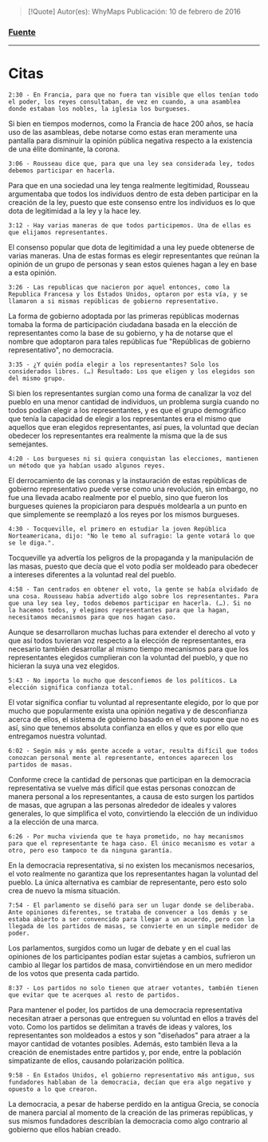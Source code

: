 >[!Quote]
>Autor(es): WhyMaps
>Publicación: 10 de febrero de 2016
### [Fuente](https://www.youtube.com/watch?v=k8vVEbCquMw&ab_channel=%23WHYMAPS)
---
# Citas

	2:30 - En Francia, para que no fuera tan visible que ellos tenían todo el poder, los reyes consultaban, de vez en cuando, a una asamblea donde estaban los nobles, la iglesia los burgueses.

Si bien en tiempos modernos, como la Francia de hace 200 años, se hacía uso de las asambleas, debe notarse como estas eran meramente una pantalla para disminuir la opinión pública negativa respecto a la existencia de una élite dominante, la corona.

	3:06 - Rousseau dice que, para que una ley sea considerada ley, todos debemos participar en hacerla.

Para que en una sociedad una ley tenga realmente legitimidad, Rousseau argumentaba que todos los individuos dentro de esta deben participar en la creación de la ley, puesto que este consenso entre los individuos es lo que dota de legitimidad a la ley y la hace ley.

	3:12 - Hay varias maneras de que todos participemos. Una de ellas es que elijamos representantes.

El consenso popular que dota de legitimidad a una ley puede obtenerse de varias maneras. Una de estas formas es elegir representantes que reúnan la opinión de un grupo de personas y sean estos quienes hagan a ley en base a esta opinión.

	3:26 - Las republicas que nacieron por aquel entonces, como la Republica Francesa y los Estados Unidos, optaron por esta vía, y se llamaron a si mismas repúblicas de gobierno representativo.

La forma de gobierno adoptada por las primeras repúblicas modernas tomaba la forma de participación ciudadana basada en la elección de representantes como la base de su gobierno, y ha de notarse que el nombre que adoptaron para tales repúblicas fue "Repúblicas de gobierno representativo", no democracia.

	3:35 - ¿Y quién podía elegir a los representantes? Solo los considerados libres. (…) Resultado: Los que eligen y los elegidos son del mismo grupo.

Si bien los representantes surgían como una forma de canalizar la voz del pueblo en una menor cantidad de individuos, un problema surgía cuando no todos podían elegir a los representantes, y es que el grupo demográfico que tenía la capacidad de elegir a los representantes era el mismo que aquellos que eran elegidos representantes, así pues, la voluntad que decían obedecer los representantes era realmente la misma que la de sus semejantes.

	4:20 - Los burgueses ni si quiera conquistan las elecciones, mantienen un método que ya habían usado algunos reyes.

El derrocamiento de las coronas y la instauración de estas repúblicas de gobierno representativo puede verse como una revolución, sin embargo, no fue una llevada acabo realmente por el pueblo, sino que fueron los burgueses quienes la propiciaron para después moldearla a un punto en que simplemente se reemplazó a los reyes por los mismos burgueses.

	4:30 - Tocqueville, el primero en estudiar la joven República Norteamericana, dijo: "No le temo al sufragio: la gente votará lo que se le diga.".

Tocqueville ya advertía los peligros de la propaganda y la manipulación de las masas, puesto que decía que el voto podía ser moldeado para obedecer a intereses diferentes a la voluntad real del pueblo.

	4:58 - Tan centrados en obtener el voto, la gente se había olvidado de una cosa. Rousseau había advertido algo sobre los representantes. Para que una ley sea ley, todos debemos participar en hacerla. (…). Si no la hacemos todos, y elegimos representantes para que la hagan, necesitamos mecanismos para que nos hagan caso.

Aunque se desarrollaron muchas luchas para extender el derecho al voto y que así todos tuvieran voz respecto a la elección de representantes, era necesario también desarrollar al mismo tiempo mecanismos para que los representantes elegidos cumplieran con la voluntad del pueblo, y que no hicieran la suya una vez elegidos.

	5:43 - No importa lo mucho que desconfiemos de los políticos. La elección significa confianza total.

El votar significa confiar tu voluntad al representante elegido, por lo que por mucho que popularmente exista una opinión negativa y de desconfianza acerca de ellos, el sistema de gobierno basado en el voto supone que no es así, sino que tenemos absoluta confianza en ellos y que es por ello que entregamos nuestra voluntad.

	6:02 - Según más y más gente accede a votar, resulta difícil que todos conozcan personal mente al representante, entonces aparecen los partidos de masas.

Conforme crece la cantidad de personas que participan en la democracia representativa se vuelve más difícil que estas personas conozcan de manera personal a los representantes, a causa de esto surgen los partidos de masas, que agrupan a las personas alrededor de ideales y valores generales, lo que simplifica el voto, convirtiendo la elección de un individuo a la elección de una marca.

	6:26 - Por mucha vivienda que te haya prometido, no hay mecanismos para que el representante te haga caso. El único mecanismo es votar a otro, pero eso tampoco te da ninguna garantía.

En la democracia representativa, si no existen los mecanismos necesarios, el voto realmente no garantiza que los representantes hagan la voluntad del pueblo. La única alternativa es cambiar de representante, pero esto solo crea de nuevo la misma situación.

	7:54 - El parlamento se diseñó para ser un lugar donde se deliberaba. Ante opiniones diferentes, se trataba de convencer a los demás y se estaba abierto a ser convencido para llegar a un acuerdo, pero con la llegada de los partidos de masas, se convierte en un simple medidor de poder.

Los parlamentos, surgidos como un lugar de debate y en el cual las opiniones de los participantes podían estar sujetas a cambios, sufrieron un cambio al llegar los partidos de masa, convirtiéndose en un mero medidor de los votos que presenta cada partido.

	8:37 - Los partidos no solo tienen que atraer votantes, también tienen que evitar que te acerques al resto de partidos.

Para mantener el poder, los partidos de una democracia representativa necesitan atraer a personas que entreguen su voluntad en ellos a través del voto. Como los partidos se delimitan a través de ideas y valores, los representantes son moldeados a estos y son "diseñados" para atraer a la mayor cantidad de votantes posibles. Además, esto también lleva a la creación de enemistades entre partidos y, por ende, entre la población simpatizante de ellos, causando polarización política.

	9:58 - En Estados Unidos, el gobierno representativo más antiguo, sus fundadores hablaban de la democracia, decían que era algo negativo y opuesto a lo que crearon.

La democracia, a pesar de haberse perdido en la antigua Grecia, se conocía de manera parcial al momento de la creación de las primeras repúblicas, y sus mismos fundadores describían la democracia como algo contrario al gobierno que ellos habían creado.